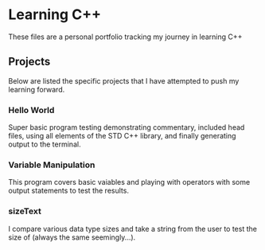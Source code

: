 # Learning C++
These files are a personal portfolio tracking my journey in learning C++

## Projects

Below are listed the specific projects that I have attempted to push my learning forward.

### Hello World
Super basic program testing demonstrating commentary, included head files, using all elements of the STD C++ library, and finally generating output to the terminal.

### Variable Manipulation
This program covers basic vaiables and playing with operators with some output statements to test the results.

### sizeText
I compare various data type sizes and take a string from the user to test the size of (always the same seemingly...).